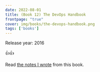 ```yaml
---
date: 2022-08-01
title: (Book 12) The DevOps Handbook
frontpage: "true"
cover: img/books/the-devops-handbook.png
tags: ['books']
---
```


Release year: 2016

👍👍

Read [the notes I wrote](/books/the-devops-handbook.pdf) from this book.

